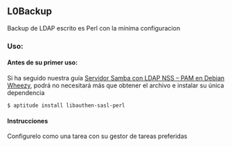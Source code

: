 ## L0Backup

Backup de LDAP escrito es Perl con la mínima configuracion

### Uso:
#### Antes de su primer uso:

Si ha seguido nuestra guía [Servidor Samba con LDAP NSS – PAM en Debian Wheezy](http://wiki.salud.gob.sv/wiki/Servidor_Samba_con_LDAP_NSS_%E2%80%93_PAM_en_Debian_Wheezy), podrá no necesitará más que obtener el archivo e instalar su única dependencia

    $ aptitude install libauthen-sasl-perl

#### Instrucciones
Configurelo como una tarea con su gestor de tareas preferidas 
